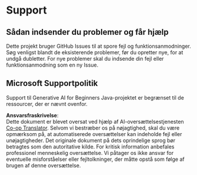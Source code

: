 <!--
CO_OP_TRANSLATOR_METADATA:
{
  "original_hash": "b8ef73cc49dec68e2c885ee9df545129",
  "translation_date": "2025-07-21T19:09:29+00:00",
  "source_file": "SUPPORT.md",
  "language_code": "da"
}
-->
# Support

## Sådan indsender du problemer og får hjælp  

Dette projekt bruger GitHub Issues til at spore fejl og funktionsanmodninger. Søg venligst blandt de eksisterende 
problemer, før du opretter nye, for at undgå dubletter. For nye problemer skal du indsende din fejl eller 
funktionsanmodning som en ny Issue.

## Microsoft Supportpolitik  

Support til Generative AI for Beginners Java-projektet er begrænset til de ressourcer, der er nævnt ovenfor.

**Ansvarsfraskrivelse**:  
Dette dokument er blevet oversat ved hjælp af AI-oversættelsestjenesten [Co-op Translator](https://github.com/Azure/co-op-translator). Selvom vi bestræber os på nøjagtighed, skal du være opmærksom på, at automatiserede oversættelser kan indeholde fejl eller unøjagtigheder. Det originale dokument på dets oprindelige sprog bør betragtes som den autoritative kilde. For kritisk information anbefales professionel menneskelig oversættelse. Vi påtager os ikke ansvar for eventuelle misforståelser eller fejltolkninger, der måtte opstå som følge af brugen af denne oversættelse.